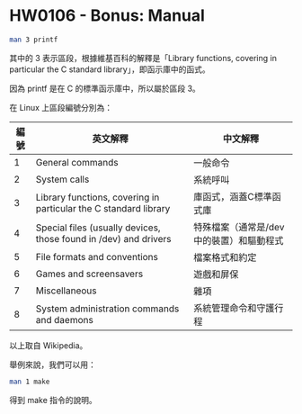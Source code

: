 # HW0106 - Bonus: Manual

```bash
man 3 printf
```

其中的 3 表示區段，根據維基百科的解釋是「Library functions, covering in particular the C standard library」，即函示庫中的函式。

因為 printf 是在 C 的標準函示庫中，所以屬於區段 3。

在 Linux 上區段編號分別為：

編號 | 英文解釋 | 中文解釋
--- | --- | ---
1 | General commands | 一般命令
2 | System calls | 系統呼叫
3 | Library functions, covering in particular the C standard library | 庫函式，涵蓋C標準函式庫
4 | Special files (usually devices, those found in /dev) and drivers | 特殊檔案（通常是/dev中的裝置）和驅動程式
5 | File formats and conventions | 檔案格式和約定
6 | Games and screensavers | 遊戲和屏保
7 | Miscellaneous | 雜項
8 | System administration commands and daemons | 系統管理命令和守護行程

以上取自 Wikipedia。

舉例來說，我們可以用：

```bash
man 1 make
```

得到 make 指令的說明。
